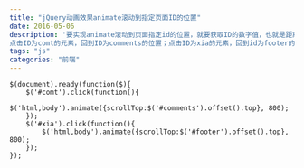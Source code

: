 ```yaml
---
title: "jQuery动画效果animate滚动到指定页面ID的位置"
date: 2016-05-06
description: '要实现animate滚动到页面指定id的位置，就要获取ID的数字值，也就是距离顶部的距离，再通过animate的scrollTop滚动 
点击ID为comt的元素，回到ID为comments的位置；点击ID为xia的元素，回到id为footer的位置'
tags: "js"
categories: "前端"
---
```



	$(document).ready(function($){
		$('#comt').click(function(){
		    $('html,body').animate({scrollTop:$('#comments').offset().top}, 800);
		});
		$('#xia').click(function(){
		    $('html,body').animate({scrollTop:$('#footer').offset().top}, 800);
		});
	});


